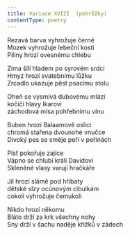 ```yaml
---
title: Variace XVIII  (pohrůžky)
contentType: poetry
---
```


Rezavá barva vyhrožuje černé  
Mozek vyhrožuje lebeční kosti  
Piliny hrozí ovesnému chlebu

Zima šílí hladem po syrovém srdci  
Hmyz hrozí svatebnímu lůžku  
Zrcadlo ukazuje pěst psacímu stolu

Oheň se vysmívá dubovému mlází  
kočičí hlavy Ikarovi  
záchodová mísa pohřebnímu vínu

Buben hrozí Balaamově oslici  
chromá stařena dvounohé vnučce  
Divoký pes se směje peří v peřinách

Plsť pokořuje zajíce  
Vápno se chlubí králi Davidovi  
Skleněné vlasy varují hračkáře

Jíl hrozí slámě pod hříbaty  
dětské slzy ocúnovým cibulkám  
cokoli vyhrožuje čemukoli

Nikdo hrozí někomu  
Bláto drží za krk všechny nohy  
Sny drží v šachu naděje křížků v zádech
